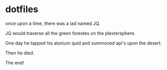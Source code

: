 # dotfiles

once upon a time, there was a lad named JQ.

JQ would traverse all the green forestes on the plextersphere.

One day he tapped his alunium quid and summoned api's upon the desert.

Then he died.

The end!
